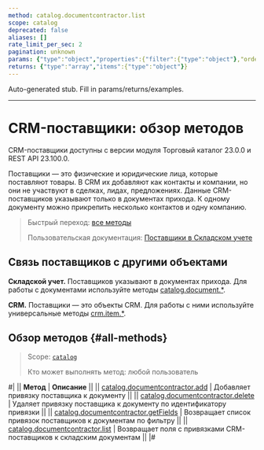 ```yaml
---
method: catalog.documentcontractor.list
scope: catalog
deprecated: false
aliases: []
rate_limit_per_sec: 2
pagination: unknown
params: {"type":"object","properties":{"filter":{"type":"object"},"order":{"type":"object"},"select":{"type":"array","items":{"type":"string"}},"start":{"type":["integer","string"]}}}
returns: {"type":"array","items":{"type":"object"}}
---
```


Auto-generated stub. Fill in params/returns/examples.

---

# CRM-поставщики: обзор методов



CRM-поставщики доступны с версии модуля Торговый каталог 23.0.0 и REST API 23.100.0.



Поставщики — это физические и юридические лица, которые поставляют товары. В CRM их добавляют как контакты и компании, но они не участвуют в сделках, лидах, предложениях. Данные CRM-поставщиков указывают только в документах прихода. К одному документу можно прикрепить несколько контактов и одну компанию.

> Быстрый переход: [все методы](#all-methods) 
> 
> Пользовательская документация: [Поставщики в Складском учете](https://helpdesk.bitrix24.ru/open/16734758)

## Связь поставщиков с другими объектами

**Складской учет.** Поставщиков указывают в документах прихода. Для работы с документами используйте методы [catalog.document.\*](../document/index.md).

**CRM.** Поставщики — это объекты CRM. Для работы с ними используйте универсальные методы [crm.item.\*](../../crm/universal/index.md).

## Обзор методов {#all-methods}

> Scope: [`catalog`](../../scopes/permissions.md)
>
> Кто может выполнять метод: любой пользователь

#|
|| **Метод** | **Описание** ||
|| [catalog.documentcontractor.add](./catalog-documentcontractor-add.md) | Добавляет привязку поставщика к документу ||
|| [catalog.documentcontractor.delete](./catalog-documentcontractor-delete.md) | Удаляет привязку поставщика к документу по идентификатору привязки ||
|| [catalog.documentcontractor.getFields](./catalog-documentcontractor-get-fields.md) | Возвращает список привязок поставщиков к документам по фильтру ||
|| [catalog.documentcontractor.list](./catalog-documentcontractor-list.md) | Возвращает поля с привязками CRM-поставщиков к складским документам ||
|#
